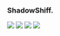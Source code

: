 ### ShadowShiff.

<img src="https://img.shields.io/badge/Python-333132?style=for-the-badge&logo=Python&logoColor=yellow"/> <img src="https://img.shields.io/badge/HTML-333132?style=for-the-badge&logo=HTML5&logoColor=red"/> <img src="https://img.shields.io/badge/JavaScript-333132?style=for-the-badge&logo=JavaScript&logoColor=yellow"/> <img src="https://img.shields.io/badge/CSS-333132?style=for-the-badge&logo=CSS3&logoColor=blue"/>

